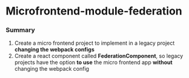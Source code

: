 # Microfrontend-module-federation

### Summary

1. Create a micro frontend project to implement in a legacy project **changing the webpack configs**
2. Create a react component called **FederationComponent**, so legacy projects have the option **to use** the micro frontend app **without** changing the webpack config
